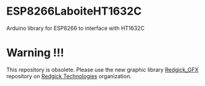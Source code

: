 # ESP8266LaboiteHT1632C
Arduino library for ESP8266 to interface with HT1632C


# Warning !!!
This repository is obsolete. Please use the new graphic library [Redgick_GFX](https://github.com/redgick/Redgick_GFX) repository on [ Redgick Technologies](https://github.com/redgick/) organization.
